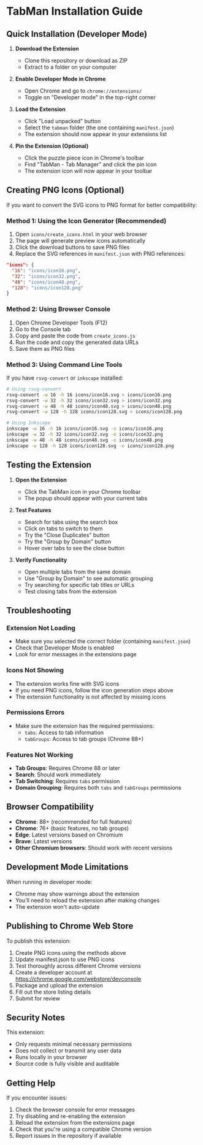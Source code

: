 # TabMan Installation Guide

## Quick Installation (Developer Mode)

1. **Download the Extension**
   - Clone this repository or download as ZIP
   - Extract to a folder on your computer

2. **Enable Developer Mode in Chrome**
   - Open Chrome and go to `chrome://extensions/`
   - Toggle on "Developer mode" in the top-right corner

3. **Load the Extension**
   - Click "Load unpacked" button
   - Select the `tabman` folder (the one containing `manifest.json`)
   - The extension should now appear in your extensions list

4. **Pin the Extension (Optional)**
   - Click the puzzle piece icon in Chrome's toolbar
   - Find "TabMan - Tab Manager" and click the pin icon
   - The extension icon will now appear in your toolbar

## Creating PNG Icons (Optional)

If you want to convert the SVG icons to PNG format for better compatibility:

### Method 1: Using the Icon Generator (Recommended)

1. Open `icons/create_icons.html` in your web browser
2. The page will generate preview icons automatically
3. Click the download buttons to save PNG files
4. Replace the SVG references in `manifest.json` with PNG references:

```json
"icons": {
  "16": "icons/icon16.png",
  "32": "icons/icon32.png",
  "48": "icons/icon48.png",
  "128": "icons/icon128.png"
}
```

### Method 2: Using Browser Console

1. Open Chrome Developer Tools (F12)
2. Go to the Console tab
3. Copy and paste the code from `create_icons.js`
4. Run the code and copy the generated data URLs
5. Save them as PNG files

### Method 3: Using Command Line Tools

If you have `rsvg-convert` or `inkscape` installed:

```bash
# Using rsvg-convert
rsvg-convert -w 16 -h 16 icons/icon16.svg > icons/icon16.png
rsvg-convert -w 32 -h 32 icons/icon32.svg > icons/icon32.png
rsvg-convert -w 48 -h 48 icons/icon48.svg > icons/icon48.png
rsvg-convert -w 128 -h 128 icons/icon128.svg > icons/icon128.png

# Using Inkscape
inkscape -w 16 -h 16 icons/icon16.svg -o icons/icon16.png
inkscape -w 32 -h 32 icons/icon32.svg -o icons/icon32.png
inkscape -w 48 -h 48 icons/icon48.svg -o icons/icon48.png
inkscape -w 128 -h 128 icons/icon128.svg -o icons/icon128.png
```

## Testing the Extension

1. **Open the Extension**
   - Click the TabMan icon in your Chrome toolbar
   - The popup should appear with your current tabs

2. **Test Features**
   - Search for tabs using the search box
   - Click on tabs to switch to them
   - Try the "Close Duplicates" button
   - Try the "Group by Domain" button
   - Hover over tabs to see the close button

3. **Verify Functionality**
   - Open multiple tabs from the same domain
   - Use "Group by Domain" to see automatic grouping
   - Try searching for specific tab titles or URLs
   - Test closing tabs from the extension

## Troubleshooting

### Extension Not Loading

- Make sure you selected the correct folder (containing `manifest.json`)
- Check that Developer Mode is enabled
- Look for error messages in the extensions page

### Icons Not Showing

- The extension works fine with SVG icons
- If you need PNG icons, follow the icon generation steps above
- The extension functionality is not affected by missing icons

### Permissions Errors

- Make sure the extension has the required permissions:
  - `tabs`: Access to tab information
  - `tabGroups`: Access to tab groups (Chrome 88+)

### Features Not Working

- **Tab Groups**: Requires Chrome 88 or later
- **Search**: Should work immediately
- **Tab Switching**: Requires `tabs` permission
- **Domain Grouping**: Requires both `tabs` and `tabGroups` permissions

## Browser Compatibility

- **Chrome**: 88+ (recommended for full features)
- **Chrome**: 76+ (basic features, no tab groups)
- **Edge**: Latest versions based on Chromium
- **Brave**: Latest versions
- **Other Chromium browsers**: Should work with recent versions

## Development Mode Limitations

When running in developer mode:

- Chrome may show warnings about the extension
- You'll need to reload the extension after making changes
- The extension won't auto-update

## Publishing to Chrome Web Store

To publish this extension:

1. Create PNG icons using the methods above
2. Update manifest.json to use PNG icons
3. Test thoroughly across different Chrome versions
4. Create a developer account at https://chrome.google.com/webstore/devconsole
5. Package and upload the extension
6. Fill out the store listing details
7. Submit for review

## Security Notes

This extension:

- Only requests minimal necessary permissions
- Does not collect or transmit any user data
- Runs locally in your browser
- Source code is fully visible and auditable

## Getting Help

If you encounter issues:

1. Check the browser console for error messages
2. Try disabling and re-enabling the extension
3. Reload the extension from the extensions page
4. Check that you're using a compatible Chrome version
5. Report issues in the repository if available
